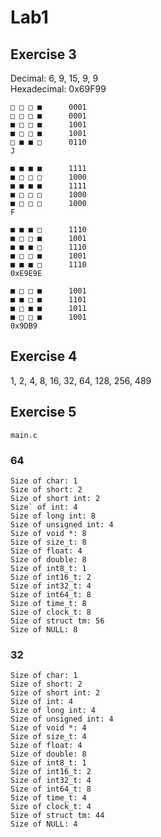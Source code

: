# Lab1

## Exercise 3

Decimal: 6, 9, 15, 9, 9  
Hexadecimal: 0x69F99
```
□ □ □ ■      0001
□ □ □ ■      0001
■ □ □ ■      1001
■ □ □ ■      1001
□ ■ ■ □      0110
J

■ ■ ■ ■      1111
■ □ □ □      1000
■ ■ ■ ■      1111
■ □ □ □      1000
■ □ □ □      1000
F

■ ■ ■ □      1110
■ □ □ ■      1001
■ ■ ■ □      1110
■ □ □ ■      1001
■ ■ ■ □      1110
0xE9E9E

■ □ □ ■      1001  
■ ■ □ ■      1101 
■ □ ■ ■      1011 
■ □ □ ■      1001 
0x9DB9
```


## Exercise 4

1, 2, 4, 8, 16, 32, 64, 128, 256, 489

## Exercise 5

`main.c`

### 64

``` plain
Size of char: 1
Size of short: 2
Size of short int: 2
Size` of int: 4
Size of long int: 8
Size of unsigned int: 4
Size of void *: 8
Size of size_t: 8
Size of float: 4
Size of double: 8
Size of int8_t: 1
Size of int16_t: 2
Size of int32_t: 4
Size of int64_t: 8
Size of time_t: 8
Size of clock_t: 8
Size of struct tm: 56
Size of NULL: 8
```

### 32

``` plain
Size of char: 1
Size of short: 2
Size of short int: 2
Size of int: 4
Size of long int: 4
Size of unsigned int: 4
Size of void *: 4
Size of size_t: 4
Size of float: 4
Size of double: 8
Size of int8_t: 1
Size of int16_t: 2
Size of int32_t: 4
Size of int64_t: 8
Size of time_t: 4
Size of clock_t: 4
Size of struct tm: 44
Size of NULL: 4
```

